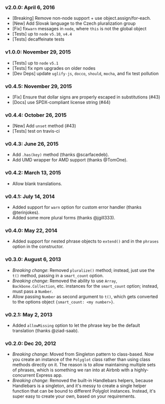 ### v2.0.0: April 6, 2016
 * [Breaking] Remove non-node support + use object.assign/for-each.
 * [New] Add Slovak language to the Czech pluralization group
 * [Fix] fix`warn` messages in `node`, where `this` is not the global object
 * [Tests] up to `node` `v5.10`, `v4.4`
 * [Tests] decaffeinate tests

### v1.0.0: November 29, 2015
 * [Tests] up to `node` `v5.1`
 * [Tests] fix npm upgrades on older nodes
 * [Dev Deps] update `uglify-js`, `docco`, `should`, `mocha`, and fix test pollution

### v0.4.5: November 29, 2015
 * [Fix] Ensure that dollar signs are properly escaped in substitutions (#43)
 * [Docs] use SPDX-compliant license string (#44)

### v0.4.4: October 26, 2015
 * [New] Add `unset` method (#43)
 * [Tests] test on travis-ci

### v0.4.3: June 26, 2015
 * Add `.has(key)` method (thanks @scarfacedeb).
 * Add UMD wrapper for AMD support (thanks @TomOne).

### v0.4.2: March 13, 2015
 * Allow blank translations.

### v0.4.1: July 14, 2014
 * Added support for `warn` option for custom error handler (thanks @terinjokes).
 * Added some more plural forms (thanks @jgill333).

### v0.4.0: May 22, 2014
 * Added support for nested phrase objects to `extend()` and in the `phrases` option in the constructor.

### v0.3.0: August 6, 2013
 * _Breaking change_: Removed `pluralize()` method; instead, just use the `t()` method, passing in a `smart_count` option.
 * _Breaking change_: Removed the ability to use `Array`, `Backbone.Collection`, etc. instances for the `smart_count` option; instead, must pass a `Number`.
 * Allow passing `Number` as second argument to `t()`, which gets converted to the options object `{smart_count: <my number>}`.

### v0.2.1: May 2, 2013
 * Added `allowMissing` option to let the phrase key be the default translation (thanks @ziad-saab).

### v0.2.0: Dec 20, 2012
 * _Breaking change_: Moved from Singleton pattern to class-based. Now you create an instance of the `Polyglot` class rather than using class methods directly on it. The reason is to allow maintaining multiple sets of phrases, which is something we ran into at Airbnb with a highly-concurrent Express app.
 * _Breaking change_: Removed the built-in Handlebars helpers, because Handlebars is a singleton, and it's messy to create a single helper function that can be bound to different Polyglot instances.  Instead, it's super easy to create your own, based on your requirements.

